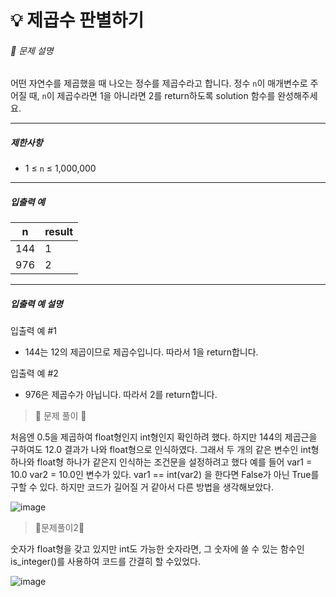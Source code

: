 # 💡 제곱수 판별하기

###### 📃 문제 설명

어떤 자연수를 제곱했을 때 나오는 정수를 제곱수라고 합니다. 정수 `n`이 매개변수로 주어질 때, `n`이 제곱수라면 1을 아니라면 2를 return하도록 solution 함수를 완성해주세요.

---

##### 제한사항

- 1 ≤ `n` ≤ 1,000,000

---

##### 입출력 예

| n   | result |
| --- | ------ |
| 144 | 1      |
| 976 | 2      |

---

##### 입출력 예 설명

입출력 예 #1

- 144는 12의 제곱이므로 제곱수입니다. 따라서 1을 return합니다.

입출력 예 #2

- 976은 제곱수가 아닙니다. 따라서 2를 return합니다.

> 🔑 문제 풀이 🔑

처음엔 0.5을 제곱하여 float형인지 int형인지 확인하려 했다. 하지만 144의 제곱근을 구하여도 12.0 결과가 나와 float형으로 인식하였다. 그래서 두 개의 같은 변수인 int형 하나와 float형 하나가 같은지 인식하는 조건문을 설정하려고 했다 예를 들어 var1 = 10.0  var2  = 10.0인 변수가 있다. var1 == int(var2) 을 한다면 False가 아닌 True를 구할 수 있다. 하지만 코드가 길어질 거 같아서 다른 방법을 생각해보았다.

![image](https://user-images.githubusercontent.com/116260619/215682337-18aa2c65-04fe-40ae-9944-2400e9913e28.png)

> 🔑문제풀이2🔑

숫자가 float형을 갖고 있지만 int도 가능한 숫자라면,  그 숫자에 쓸 수 있는 함수인 is_integer()를 사용하여 코드를 간결히 할 수있었다.

![image](https://user-images.githubusercontent.com/116260619/215684751-c73866bc-471d-47bc-897b-f52a983d0742.png)
